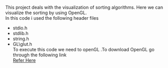This project deals with the visualization of sorting algorithms.
Here we can visualize the sorting by using OpenGL.  
In this code i used the following header files 
* stdio.h
* stdlib.h
* string.h
* GL\glut.h  
To execute this code we need to openGL .To download OpenGL go through the following link  
[Refer Here](https://youtu.be/j9HjjB-sJL0)
